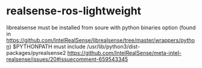 # realsense-ros-lightweight

librealsense must be installed from soure with python binaries option (found in https://github.com/IntelRealSense/librealsense/tree/master/wrappers/python)
$PYTHONPATH must include /usr/lib/python3/dist-packages/pyrealsense2
https://github.com/IntelRealSense/meta-intel-realsense/issues/20#issuecomment-659543345
